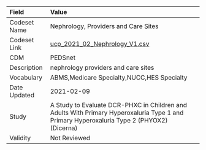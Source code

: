 |Field        |Value                                                                                                                                     |
|:------------|:-----------------------------------------------------------------------------------------------------------------------------------------|
|Codeset Name |Nephrology, Providers and Care Sites                                                                                                      |
|Codeset Link |[ucp_2021_02_Nephrology_V1.csv](https://github.com/PEDSnet/Variable-Dictionary/blob/main/visits/ucp_2021_02_Nephrology_V1.csv.csv)        |
|CDM          |PEDSnet                                                                                                                                   |
|Description  |nephrology providers and care sites                                                                                                       |
|Vocabulary   |ABMS,Medicare Specialty,NUCC,HES Specialty                                                                                                |
|Date Updated |2021-02-09                                                                                                                                |
|Study        |A Study to Evaluate DCR-PHXC in Children and Adults With Primary Hyperoxaluria Type 1 and Primary Hyperoxaluria Type 2 (PHYOX2) (Dicerna) |
|Validity     |Not Reviewed                                                                                                                              |
